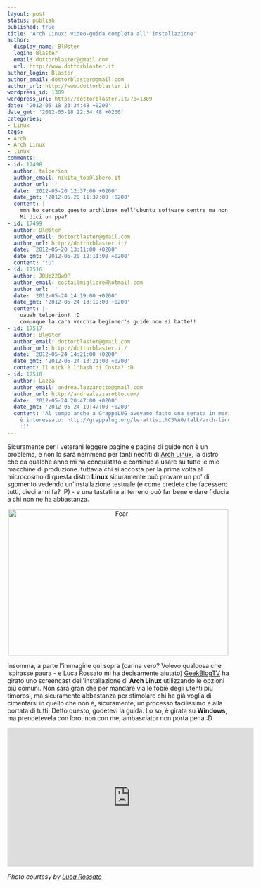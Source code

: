 ```yaml
---
layout: post
status: publish
published: true
title: 'Arch Linux: video-guida completa all''installazione'
author:
  display_name: Bl@ster
  login: Blaster
  email: dottorblaster@gmail.com
  url: http://www.dottorblaster.it
author_login: Blaster
author_email: dottorblaster@gmail.com
author_url: http://www.dottorblaster.it
wordpress_id: 1309
wordpress_url: http://dottorblaster.it/?p=1309
date: '2012-05-18 23:34:48 +0200'
date_gmt: '2012-05-18 22:34:48 +0200'
categories:
- Linux
tags:
- Arch
- Arch Linux
- linux
comments:
- id: 17498
  author: telperion
  author_email: nikita_top@libero.it
  author_url: ''
  date: '2012-05-20 12:37:00 +0200'
  date_gmt: '2012-05-20 11:37:00 +0200'
  content: |
    mmh ho cercato questo archlinux nell'ubuntu software centre ma non lo trovo.
    Mi dici un ppa?
- id: 17499
  author: Bl@ster
  author_email: dottorblaster@gmail.com
  author_url: http://dottorblaster.it/
  date: '2012-05-20 13:11:00 +0200'
  date_gmt: '2012-05-20 12:11:00 +0200'
  content: ":D"
- id: 17516
  author: JQUe22QwDP
  author_email: costailmigliore@hotmail.com
  author_url: ''
  date: '2012-05-24 14:19:00 +0200'
  date_gmt: '2012-05-24 13:19:00 +0200'
  content: |-
    uauah telperion! :D
    comunque la cara vecchia beginner's guide non si batte!!
- id: 17517
  author: Bl@ster
  author_email: dottorblaster@gmail.com
  author_url: http://dottorblaster.it/
  date: '2012-05-24 14:21:00 +0200'
  date_gmt: '2012-05-24 13:21:00 +0200'
  content: Il nick è l'hash di Costa? :D
- id: 17518
  author: Lazza
  author_email: andrea.lazzarotto@gmail.com
  author_url: http://andrealazzarotto.com/
  date: '2012-05-24 20:47:00 +0200'
  date_gmt: '2012-05-24 19:47:00 +0200'
  content: 'Al tempo anche a GrappaLUG avevamo fatto una serata in merito, per chi
    è interessato: http://grappalug.org/le-attivit%C3%A0/talk/arch-linux-installazione-e-uso
    :)'
---
```

<p>Sicuramente per i veterani leggere pagine e pagine di guide non è un problema, e non lo sarà nemmeno per tanti neofiti di <a href="http://dottorblaster.it/linux/arch/">Arch Linux</a>, la distro che da qualche anno mi ha conquistato e continuo a usare su tutte le mie macchine di produzione. tuttavia chi si accosta per la prima volta al microcosmo di questa distro <strong>Linux</strong> sicuramente può provare un po' di sgomento vedendo un'installazione testuale (e come credete che facessero tutti, dieci anni fa? :P) - e una tastatina al terreno può far bene e dare fiducia a chi non ne ha abbastanza.</p>
<p style="text-align: center;"><img class="aligncenter" title="Fear" src="http://farm6.staticflickr.com/5293/5512374439_62b642b27d.jpg" alt="Fear" width="500" height="333" /></p>
<p>Insomma, a parte l'immagine qui sopra (carina vero? Volevo qualcosa che ispirasse paura - e Luca Rossato mi ha decisamente aiutato) <a href="http://www.youtube.com/user/GeekBlogTV">GeekBlogTV</a> ha girato uno screencast dell'installazione di <strong>Arch Linux</strong> utilizzando le opzioni più comuni. Non sarà gran che per mandare via le fobie degli utenti più timorosi, ma sicuramente abbastanza per stimolare chi ha già voglia di cimentarsi in quello che non è, sicuramente, un processo facilissimo e alla portata di tutti. Detto questo, godetevi la guida. Lo so, è girata su <strong>Windows</strong>, ma prendetevela con loro, non con me; ambasciator non porta pena :D</p>
<p><iframe src="http://www.youtube.com/embed/aw4SPr3f8R4" frameborder="0" width="560" height="315"></iframe></p>
<p><em>Photo courtesy by <a href="http://www.flickr.com/photos/funky64/5512374439/in/photostream/">Luca Rossato</a></em></p>
